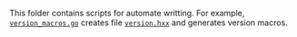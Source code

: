 This folder contains scripts for automate writting. For example, [`version_macros.go`](./version_macros.go) creates file [`version.hxx`](../include/version.hxx) and generates version macros.
